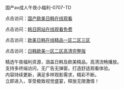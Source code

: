 国产av成人午夜小福利-0707-TD

点击访问：<a href="https://bered.pages.dev/">国产欧美日韩在线观看</a>

点击访问：<a href="https://rtj-3zo.pages.dev/">韩日网站在线观看免费</a>

点击访问：<a href="https://vassv.pages.dev/">欧美日韩在线精品一区二区三区</a>

点击访问：<a href="https://gsd-agv.pages.dev/">日韩欧美一区二区高清完整版</a>

精选午夜福利资源，涵盖日韩及欧美精品，高清流畅播放。  
支持多终端访问，无广告无弹窗，打造舒适观看体验。  
内容持续更新，满足多样观影需求，精彩不断。  
立即进入，享受极致视觉盛宴，释放无限激情！

<span style="display:none;">[Canonical link](https://github.com/ss070725/ss08 ）</span>
